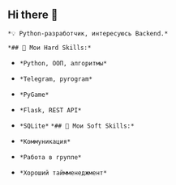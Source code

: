 ## Hi there 👋
`*💡 Python-разработчик, интересуюсь Backend.*`

`*## 🔧 Мои Hard Skills:*`

- `*Python, ООП, алгоритмы*`
- `*Telegram, pyrogram*`
- `*PyGame*`
- `*Flask, REST API*`
- `*SQLite*`
`*## 🔧 Мои Soft Skills:*`

- `*Коммуникация*`
- `*Работа в группе*`
- `*Хороший таймменеджмент*`

